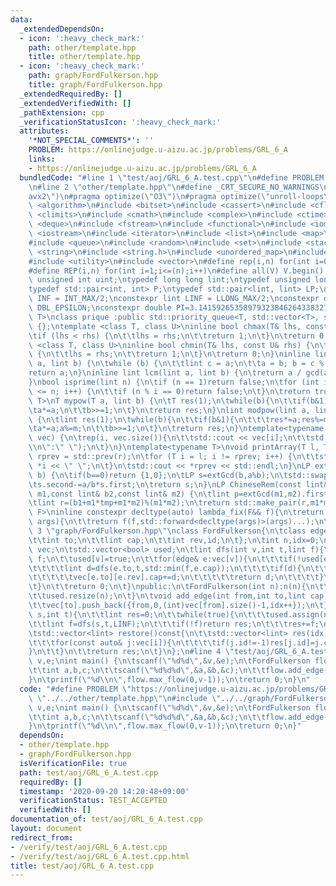 ```yaml
---
data:
  _extendedDependsOn:
  - icon: ':heavy_check_mark:'
    path: other/template.hpp
    title: other/template.hpp
  - icon: ':heavy_check_mark:'
    path: graph/FordFulkerson.hpp
    title: graph/FordFulkerson.hpp
  _extendedRequiredBy: []
  _extendedVerifiedWith: []
  _pathExtension: cpp
  _verificationStatusIcon: ':heavy_check_mark:'
  attributes:
    '*NOT_SPECIAL_COMMENTS*': ''
    PROBLEM: https://onlinejudge.u-aizu.ac.jp/problems/GRL_6_A
    links:
    - https://onlinejudge.u-aizu.ac.jp/problems/GRL_6_A
  bundledCode: "#line 1 \"test/aoj/GRL_6_A.test.cpp\"\n#define PROBLEM \"https://onlinejudge.u-aizu.ac.jp/problems/GRL_6_A\"\
    \n#line 2 \"other/template.hpp\"\n#define _CRT_SECURE_NO_WARNINGS\n#pragma target(\"\
    avx2\")\n#pragma optimize(\"O3\")\n#pragma optimize(\"unroll-loops\")\n#include\
    \ <algorithm>\n#include <bitset>\n#include <cassert>\n#include <cfloat>\n#include\
    \ <climits>\n#include <cmath>\n#include <complex>\n#include <ctime>\n#include\
    \ <deque>\n#include <fstream>\n#include <functional>\n#include <iomanip>\n#include\
    \ <iostream>\n#include <iterator>\n#include <list>\n#include <map>\n#include <memory>\n\
    #include <queue>\n#include <random>\n#include <set>\n#include <stack>\n#include\
    \ <string>\n#include <string.h>\n#include <unordered_map>\n#include <unordered_set>\n\
    #include <utility>\n#include <vector>\n#define rep(i,n) for(int i=0;i<(n);i++)\n\
    #define REP(i,n) for(int i=1;i<=(n);i++)\n#define all(V) V.begin(),V.end()\ntypedef\
    \ unsigned int uint;\ntypedef long long lint;\ntypedef unsigned long long ulint;\n\
    typedef std::pair<int, int> P;\ntypedef std::pair<lint, lint> LP;\nconstexpr int\
    \ INF = INT_MAX/2;\nconstexpr lint LINF = LLONG_MAX/2;\nconstexpr double eps =\
    \ DBL_EPSILON;\nconstexpr double PI=3.141592653589793238462643383279;\ntemplate<class\
    \ T>\nclass prique :public std::priority_queue<T, std::vector<T>, std::greater<T>>\
    \ {};\ntemplate <class T, class U>\ninline bool chmax(T& lhs, const U& rhs) {\n\
    \tif (lhs < rhs) {\n\t\tlhs = rhs;\n\t\treturn 1;\n\t}\n\treturn 0;\n}\ntemplate\
    \ <class T, class U>\ninline bool chmin(T& lhs, const U& rhs) {\n\tif (lhs > rhs)\
    \ {\n\t\tlhs = rhs;\n\t\treturn 1;\n\t}\n\treturn 0;\n}\ninline lint gcd(lint\
    \ a, lint b) {\n\twhile (b) {\n\t\tlint c = a;\n\t\ta = b; b = c % b;\n\t}\n\t\
    return a;\n}\ninline lint lcm(lint a, lint b) {\n\treturn a / gcd(a, b) * b;\n\
    }\nbool isprime(lint n) {\n\tif (n == 1)return false;\n\tfor (int i = 2; i * i\
    \ <= n; i++) {\n\t\tif (n % i == 0)return false;\n\t}\n\treturn true;\n}\ntemplate<typename\
    \ T>\nT mypow(T a, lint b) {\n\tT res(1);\n\twhile(b){\n\t\tif(b&1)res*=a;\n\t\
    \ta*=a;\n\t\tb>>=1;\n\t}\n\treturn res;\n}\nlint modpow(lint a, lint b, lint m)\
    \ {\n\tlint res(1);\n\twhile(b){\n\t\tif(b&1){\n\t\t\tres*=a;res%=m;\n\t\t}\n\t\
    \ta*=a;a%=m;\n\t\tb>>=1;\n\t}\n\treturn res;\n}\ntemplate<typename T>\nvoid printArray(std::vector<T>&\
    \ vec) {\n\trep(i, vec.size()){\n\t\tstd::cout << vec[i];\n\t\tstd::cout<<(i==(int)vec.size()-1?\"\
    \\n\":\" \");\n\t}\n}\ntemplate<typename T>\nvoid printArray(T l, T r) {\n\tT\
    \ rprev = std::prev(r);\n\tfor (T i = l; i != rprev; i++) {\n\t\tstd::cout <<\
    \ *i << \" \";\n\t}\n\tstd::cout << *rprev << std::endl;\n}\nLP extGcd(lint a,lint\
    \ b) {\n\tif(b==0)return {1,0};\n\tLP s=extGcd(b,a%b);\n\tstd::swap(s.first,s.second);\n\
    \ts.second-=a/b*s.first;\n\treturn s;\n}\nLP ChineseRem(const lint& b1,const lint&\
    \ m1,const lint& b2,const lint& m2) {\n\tlint p=extGcd(m1,m2).first;\n\tlint tmp=(b2-b1)*p%m2;\n\
    \tlint r=(b1+m1*tmp+m1*m2)%(m1*m2);\n\treturn std::make_pair(r,m1*m2);\n}\ntemplate<typename\
    \ F>\ninline constexpr decltype(auto) lambda_fix(F&& f){\n\treturn [f=std::forward<F>(f)](auto&&...\
    \ args){\n\t\treturn f(f,std::forward<decltype(args)>(args)...);\n\t};\n}\n#line\
    \ 3 \"graph/FordFulkerson.hpp\"\nclass FordFulkerson{\n\tclass edge{\n\tpublic:\n\
    \t\tint to;\n\t\tlint cap;\n\t\tint rev,id;\n\t};\n\tint n,idx=0;\n\tstd::vector<std::vector<edge>>\
    \ vec;\n\tstd::vector<bool> used;\n\tlint dfs(int v,int t,lint f){\n\t\tif(v==t)return\
    \ f;\n\t\tused[v]=true;\n\t\tfor(edge& e:vec[v]){\n\t\t\tif(!used[e.to]&&e.cap>0){\n\
    \t\t\t\tlint d=dfs(e.to,t,std::min(f,e.cap));\n\t\t\t\tif(d){\n\t\t\t\t\te.cap-=d;\n\
    \t\t\t\t\tvec[e.to][e.rev].cap+=d;\n\t\t\t\t\treturn d;\n\t\t\t\t}\n\t\t\t}\n\t\
    \t}\n\t\treturn 0;\n\t}\npublic:\n\tFordFulkerson(int n):n(n){\n\t\tvec.resize(n);\n\
    \t\tused.resize(n);\n\t}\n\tvoid add_edge(int from,int to,lint cap){\n\t\tvec[from].push_back({to,cap,(int)vec[to].size(),-1});\n\
    \t\tvec[to].push_back({from,0,(int)vec[from].size()-1,idx++});\n\t}\n\tlint max_flow(int\
    \ s,int t){\n\t\tlint res=0;\n\t\twhile(true){\n\t\t\tused.assign(n,false);\n\t\
    \t\tlint f=dfs(s,t,LINF);\n\t\t\tif(!f)return res;\n\t\t\tres+=f;\n\t\t}\n\t}\n\
    \tstd::vector<lint> restore()const{\n\t\tstd::vector<lint> res(idx);\n\t\trep(i,n){\n\
    \t\t\tfor(const auto& j:vec[i]){\n\t\t\t\tif(j.id!=-1)res[j.id]=j.cap;\n\t\t\t\
    }\n\t\t}\n\t\treturn res;\n\t}\n};\n#line 4 \"test/aoj/GRL_6_A.test.cpp\"\nint\
    \ v,e;\nint main() {\n\tscanf(\"%d%d\",&v,&e);\n\tFordFulkerson flow(v);\n\trep(i,e){\n\
    \t\tint a,b,c;\n\t\tscanf(\"%d%d%d\",&a,&b,&c);\n\t\tflow.add_edge(a,b,c);\n\t\
    }\n\tprintf(\"%d\\n\",flow.max_flow(0,v-1));\n\treturn 0;\n}\n"
  code: "#define PROBLEM \"https://onlinejudge.u-aizu.ac.jp/problems/GRL_6_A\"\n#include\
    \ \"../../other/template.hpp\"\n#include \"../../graph/FordFulkerson.hpp\"\nint\
    \ v,e;\nint main() {\n\tscanf(\"%d%d\",&v,&e);\n\tFordFulkerson flow(v);\n\trep(i,e){\n\
    \t\tint a,b,c;\n\t\tscanf(\"%d%d%d\",&a,&b,&c);\n\t\tflow.add_edge(a,b,c);\n\t\
    }\n\tprintf(\"%d\\n\",flow.max_flow(0,v-1));\n\treturn 0;\n}"
  dependsOn:
  - other/template.hpp
  - graph/FordFulkerson.hpp
  isVerificationFile: true
  path: test/aoj/GRL_6_A.test.cpp
  requiredBy: []
  timestamp: '2020-09-20 14:20:48+09:00'
  verificationStatus: TEST_ACCEPTED
  verifiedWith: []
documentation_of: test/aoj/GRL_6_A.test.cpp
layout: document
redirect_from:
- /verify/test/aoj/GRL_6_A.test.cpp
- /verify/test/aoj/GRL_6_A.test.cpp.html
title: test/aoj/GRL_6_A.test.cpp
---
```

